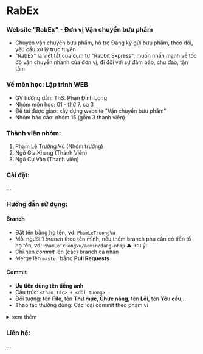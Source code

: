 # RabEx
### Website "RabEx" - Đơn vị Vận chuyển bưu phẩm
- Chuyên vận chuyển bưu phẩm, hỗ trợ Đăng ký gửi bưu phẩm, theo dõi, yêu cầu xử lý trực tuyến
- "RabEx" là viết tắt của cụm từ "Rabbit Express", muốn nhấn mạnh về tốc độ vận chuyển nhanh của đơn vị, đi đôi với sự đảm bảo, chu đáo, tận tâm

### Về môn học: Lập trình WEB
- GV hướng dẫn: ThS. Phan Đình Long
- Nhóm môn học: 01 - thứ 7, ca 3
- Đề tại được giao: xây dựng website "Vận chuyển bưu phẩm"
- Nhóm báo cáo: nhóm 15 (gồm 3 thành viên)

### Thành viên nhóm:
1. Phạm Lê Trường Vũ (Nhóm trưởng)
2. Ngô Gia Khang (Thành Viên)
3. Ngô Cự Văn (Thành viên)

### Cài đặt:
...
### Hướng dẫn sử dụng:
#### Branch
- Đặt tên bằng họ tên, vd: `PhamLeTruongVu`
- Mỗi người 1 _branch_ theo tên mình, nếu thêm branch phụ cần có tiền tố họ tên, vd: `PhamLeTruongVu/admin/dang-nhap`
:warning: lưu ý:
- Chỉ nên _commit_ lên (các) branch cá nhân
- Merge lên `master` bằng **Pull Requests**
#### Commit
- **Ưu tiên dùng tên tiếng anh**
- Cấu trúc: `<thao tác> + <đối tượng>`
- Đối tượng: tên **File**, tên **Thư mục**, **Chức năng**, tên **Lỗi**, tên **Yêu cầu**,..
- Thao tác thường dùng: Các loại commit theo phạm vi
<details>
<summary> xem thêm</summary>
# Dựa vào phạm vi, commit có thể được phân chia thành các loại như sau:

Commit tính năng (feature):

Phạm vi: Thêm một tính năng mới vào project.
Ví dụ: `Add user authentication feature`
Commit sửa lỗi (bug fix):

Phạm vi: Sửa một lỗi hoặc sự cố trong project.
Ví dụ: `Fix null reference error in payment module`
Commit cải thiện hiệu suất (performance):

Phạm vi: Cải thiện hiệu suất của một phần hoặc toàn bộ project.
Ví dụ: `Optimize database queries for faster response`
Commit tái cấu trúc (refactor):

Phạm vi: Cải tiến cấu trúc mã mà không thay đổi chức năng.
Ví dụ: `Refactor user service for readability`
Commit tài liệu (documentation):

Phạm vi: Thêm hoặc cập nhật tài liệu.
Ví dụ: `Update README with setup instructions`
Commit định dạng (style):

Phạm vi: Thay đổi về mặt trình bày (không ảnh hưởng đến logic), chẳng hạn như định dạng lại mã, chỉnh sửa khoảng cách hoặc dấu câu.
Ví dụ: `Format code to follow style guide`
Commit kiểm thử (test):

Phạm vi: Thêm, cập nhật, hoặc sửa các file kiểm thử.
Ví dụ: `Add tests for login functionality`
</details>

### Liên hệ:
...
